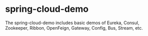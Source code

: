# spring-cloud-demo
The spring-cloud-demo includes basic demos of Eureka, Consul, Zookeeper, Ribbon, OpenFeign, Gateway, Config, Bus, Stream, etc.
